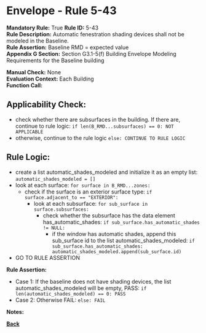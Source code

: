 
# Envelope - Rule 5-43  

**Mandatory Rule:** True
**Rule ID:** 5-43  
**Rule Description:** Automatic fenestration shading devices shall not be modeled in the Baseline.  
**Rule Assertion:** Baseline RMD = expected value  
**Appendix G Section:** Section G3.1-5(f) Building Envelope Modeling Requirements for the Baseline building  

**Manual Check:** None  
**Evaluation Context:** Each Building  
**Function Call:**  


## Applicability Check:  
- check whether there are subsurfaces in the building.  If there are, continue to rule logic: `if len(B_RMD...subsurfaces) == 0: NOT APPLICABLE`
- otherwise, continue to the rule logic `else: CONTINUE TO RULE LOGIC`

## Rule Logic:  
- create a list automatic_shades_modeled and initialize it as an empty list: `automatic_shades_modeled = []`
- look at each surface: `for surface in B_RMD...zones:`
    - check if the surface is an exterior surface type: `if surface.adjacent_to == "EXTERIOR":`
        - look at each subsurface: `for sub_surface in surface.subsurfaces:`
            - check whether the subsurface has the data element has_automatic_shades: `if sub_surface.has_automatic_shades != NULL:`
                - if the window has automatic shades, append this sub_surface id to the list automatic_shades_modeled: `if sub_surface.has_automatic_shades: automatic_shades_modeled.append(sub_surface.id)`
- GO TO RULE ASSERTION

**Rule Assertion:**
- Case 1: If the baseline does not have shading devices, the list automatic_shades_modeled will be empty, PASS: `if len(automatic_shades_modeled) == 0: PASS`
- Case 2: Otherwise FAIL: `else: FAIL`


**Notes:**


**[Back](../_toc.md)**


